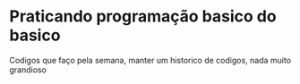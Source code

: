 # Praticando programação basico do basico
  Codigos que faço pela semana, manter um historico de codigos, nada muito grandioso
